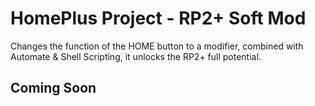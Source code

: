 # HomePlus Project - RP2+ Soft Mod

Changes the function of the HOME button to a modifier, combined with Automate & Shell Scripting, it unlocks the RP2+ full potential. 

## Coming Soon
